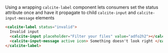 Using a wrapping `calcite-label` component lets consumers set the status attribute once and have it propagate to child `calcite-input` and `calcite-input-message` elements

```html
<calcite-label status="invalid">
  Invalid input
  <calcite-input placeholder="Filter your files" value="adfo2h2"></calcite-input>
  <calcite-input-message active icon> Something doesn't look right </calcite-input-message>
</calcite-label>
```
